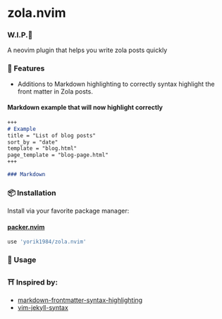 #  zola.nvim

###  W.I.P.🚧

A neovim plugin that helps you write zola posts quickly

### 🌟 Features
+ Additions to Markdown highlighting to correctly syntax highlight the front matter in Zola posts.

#### Markdown example that will now highlight correctly

```markdown
+++
# Example
title = "List of blog posts"
sort_by = "date"
template = "blog.html"
page_template = "blog-page.html"
+++

### Markdown

```
### 📦 Installation

Install via your favorite package manager:

#### [packer.nvim](https://github.com/wbthomason/packer.nvim)

```lua
use 'yorik1984/zola.nvim'
```

### 🚀 Usage

### ⛩️  Inspired by:
+ [markdown-frontmatter-syntax-highlighting](https://www.maero.dk/markdown-frontmatter-syntax-highlighting/)
+ [vim-jekyll-syntax](https://github.com/emanuelen5/vim-jekyll-syntax)
